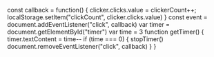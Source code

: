 const callback = function() {
    clicker.clicks.value = clickerCount++;
    localStorage.setItem("clickCount", clicker.clicks.value)
}
const event = document.addEventListener("click", callback)
var timer = document.getElementById("timer")
var time = 3
function getTimer() {
    timer.textContent = time--
    if (time === 0) {
        stopTimer()
        document.removeEventListener("click", callback)
    }
}
